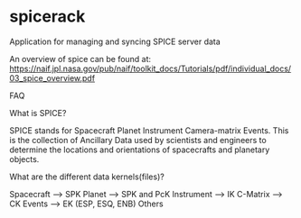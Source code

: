 # spicerack

Application for managing and syncing SPICE server data

An overview of spice can be found at: https://naif.jpl.nasa.gov/pub/naif/toolkit_docs/Tutorials/pdf/individual_docs/03_spice_overview.pdf

FAQ

What is SPICE?

SPICE stands for Spacecraft Planet Instrument Camera-matrix Events. This is the
collection of Ancillary Data used by scientists and engineers to determine the
locations and orientations of spacecrafts and planetary objects.

What are the different data kernels(files)?

Spacecraft --> SPK
Planet --> SPK and PcK
Instrument --> IK
C-Matrix --> CK
Events --> EK (ESP, ESQ, ENB)
Others
